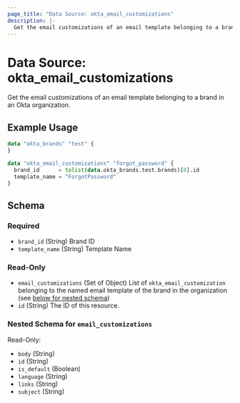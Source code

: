 ```yaml
---
page_title: "Data Source: okta_email_customizations"
description: |-
  Get the email customizations of an email template belonging to a brand in an Okta organization.
---
```


# Data Source: okta_email_customizations

Get the email customizations of an email template belonging to a brand in an Okta organization.

## Example Usage

```terraform
data "okta_brands" "test" {
}

data "okta_email_customizations" "forgot_password" {
  brand_id      = tolist(data.okta_brands.test.brands)[0].id
  template_name = "ForgotPassword"
}
```

<!-- schema generated by tfplugindocs -->
## Schema

### Required

- `brand_id` (String) Brand ID
- `template_name` (String) Template Name

### Read-Only

- `email_customizations` (Set of Object) List of `okta_email_customization` belonging to the named email template of the brand in the organization (see [below for nested schema](#nestedatt--email_customizations))
- `id` (String) The ID of this resource.

<a id="nestedatt--email_customizations"></a>
### Nested Schema for `email_customizations`

Read-Only:

- `body` (String)
- `id` (String)
- `is_default` (Boolean)
- `language` (String)
- `links` (String)
- `subject` (String)


